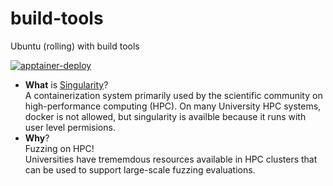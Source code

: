 # build-tools
Ubuntu (rolling) with build tools

[![apptainer-deploy](https://github.com/shub-fuzz/build-tools/actions/workflows/builder.yml/badge.svg?branch=main)](https://github.com/shub-fuzz/build-tools/actions/workflows/builder.yml)

- __What__ is [Singularity](https://sylabs.io/singularity/)?  
  A containerization system primarily used by the scientific community on high-performance computing (HPC).
  On many University HPC systems, docker is not allowed, but singularity is availble because it runs with 
  user level permisions.  
- __Why__?  
  Fuzzing on HPC!  
  Universities have trememdous resources available in HPC clusters that can be used to support 
  large-scale fuzzing evaluations.

